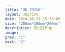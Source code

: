 ```yaml
---
title: "3D 打印龙"
layout: 3dprint
date: 2024-08-21 15:38:06
size: "200mm*200mm*200mm"
description: 测试打印龙
image:
prev: "1"
next: "2"
---
```

